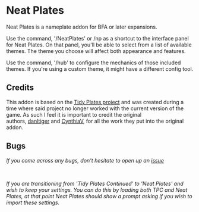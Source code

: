 
# Neat Plates
Neat Plates is a nameplate addon for BFA or later expansions.

Use the command, '/NeatPlates' or /np as a shortcut to the interface panel for Neat Plates. On that panel, you'll be able to select from a list of available themes. The theme you choose will affect both appearance and features.

Use the command, '/hub' to configure the mechanics of those included themes. If you're using a custom theme, it might have a different config tool.

## Credits
This addon is based on the [Tidy Plates project](https://wow.curseforge.com/projects/tidy-plates) and was created during a time where said project no longer worked with the current version of the game. As such I feel it is important to credit the original authors, [danltiger](https://wow.curseforge.com/members/danltiger) and [CynthiaV](https://wow.curseforge.com/members/CynthiaV), for all the work they put into the original addon.

## Bugs
*If you come across any bugs, don't hesitate to open up an [issue](https://github.com/Luxocracy/NeatPlates/issues)*

 

*If you are transitioning from 'Tidy Plates Continued' to 'Neat Plates' and wish to keep your settings. You can do this by loading both TPC and Neat Plates, at that point Neat Plates should show a prompt asking if you wish to import these settings.*
